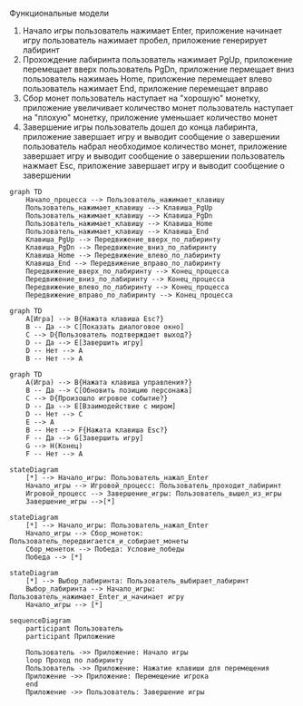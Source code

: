 Функциональные модели
1. Начало игры 
 пользователь нажимает Enter, приложение начинает игру
 пользователь нажимает пробел, приложение генерирует лабиринт 
2. Прохождение лабиринта
 пользователь нажимает PgUp, приложение перемещает вверх 
 пользователь PgDn, приложение пермещает вниз 
 пользователь нажимаеь Home, приложение перемещает влево
 пользователь нажимает End, приложение перемещает вправо
3. Сбор монет
 пользователь наступает на "хорошую" монетку, приложение увеличивает количество монет 
 пользователь наступает на "плохую" монетку, приложение уменьшает количество монет
4. Завершение игры 
 пользователь дошел до конца лабиринта, приложение завершает игру и выводит сообщение о завершении 
 пользователь набрал необходимое количество монет, приложение завершает игру и выводит сообщение о завершении
 пользователь нажмает Esc, приложение завершает игру и выводит сообщение о завершении

```mermaid
graph TD
    Начало_процесса --> Пользователь_нажимает_клавишу
    Пользователь_нажимает_клавишу --> Клавиша_PgUp
    Пользователь_нажимает_клавишу --> Клавиша_PgDn
    Пользователь_нажимает_клавишу --> Клавиша_Home
    Пользователь_нажимает_клавишу --> Клавиша_End
    Клавиша_PgUp --> Передвижение_вверх_по_лабиринту
    Клавиша_PgDn --> Передвижение_вниз_по_лабиринту
    Клавиша_Home --> Передвижение_влево_по_лабиринту
    Клавиша_End --> Передвижение_вправо_по_лабиринту
    Передвижение_вверх_по_лабиринту --> Конец_процесcа
    Передвижение_вниз_по_лабиринту --> Конец_процесса
    Передвижение_влево_по_лабиринту --> Конец_процесса
    Передвижение_вправо_по_лабиринту --> Конец_процесса
```

```mermaid
graph TD
    A[Игра] --> B{Нажата клавиша Esc?}
    B -- Да --> C[Показать диалоговое окно]
    C --> D{Пользователь подтверждает выход?}
    D -- Да --> E[Завершить игру]
    D -- Нет --> A
    B -- Нет --> A
```

```mermaid
graph TD
    A(Игра) --> B{Нажата клавиша управления?}
    B -- Да --> C[Обновить позицию персонажа]
    C --> D{Произошло игровое событие?}
    D -- Да --> E[Взаимодействие с миром]
    D -- Нет --> C
    E --> A
    B -- Нет --> F{Нажата клавиша Esc?}
    F -- Да --> G[Завершить игру]
    G --> H(Конец)
    F -- Нет --> A
```

```mermaid
stateDiagram
    [*] --> Начало_игры: Пользователь_нажал_Enter
    Начало_игры --> Игровой_процесс: Пользователь_проходит_лабиринт
    Игровой_процесс --> Завершение_игры: Пользователь_вышел_из_игры
    Завершение_игры -->[*]
```

```mermaid
stateDiagram
    [*] --> Начало_игры: Пользователь_нажал_Enter
    Начало_игры --> Сбор_монеток: Пользователь_передвигается_и_собирает_монеты
    Сбор_монеток --> Победа: Условие_победы
    Победа --> [*]
```

```mermaid
stateDiagram
    [*] --> Выбор_лабиринта: Пользователь_выбирает_лабиринт
    Выбор_лабиринта --> Начало_игры: Пользователь_нажимает_Enter_и_начинает игру
    Начало_игры --> [*] 
```

```mermaid
sequenceDiagram
    participant Пользователь
    participant Приложение

    Пользователь ->> Приложение: Начало игры
    loop Проход по лабиринту
    Пользователь ->> Приложение: Нажатие клавиши для перемещения
    Приложение ->> Приложение: Перемещение игрока
    end
    Приложение ->> Пользователь: Завершение игры
```
